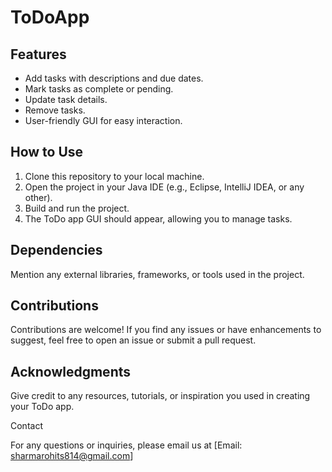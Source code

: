 # ToDoApp

## Features

- Add tasks with descriptions and due dates.
- Mark tasks as complete or pending.
- Update task details.
- Remove tasks.
- User-friendly GUI for easy interaction.

## How to Use

1. Clone this repository to your local machine.
2. Open the project in your Java IDE (e.g., Eclipse, IntelliJ IDEA, or any other).
3. Build and run the project.
4. The ToDo app GUI should appear, allowing you to manage tasks.

## Dependencies

Mention any external libraries, frameworks, or tools used in the project.

## Contributions

Contributions are welcome! If you find any issues or have enhancements to suggest, feel free to open an issue or submit a pull request.

## Acknowledgments

Give credit to any resources, tutorials, or inspiration you used in creating your ToDo app.

Contact

For any questions or inquiries, please email us at [Email: sharmarohits814@gmail.com]
